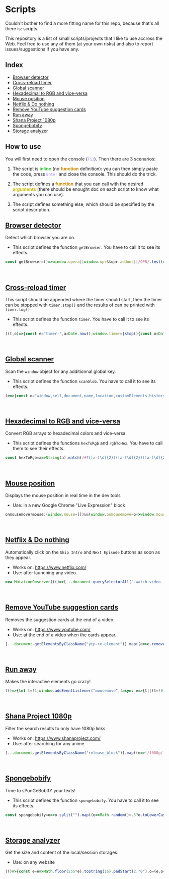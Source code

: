 # Scripts

Couldn't bother to find a more fitting name for this repo, because that's all there is: scripts.

This repository is a list of small scripts/projects that I like to use accross the Web. Feel free to use any of them (at your own risks) and also to report issues/suggestions if you have any.

## Index

- [Browser detector](#browser-detector)
- [Cross-reload timer](#timer)
- [Global scanner](#glob-scanner)
- [Hexadecimal to RGB and vice-versa](#color-operations)
- [Mouse position](#mouse)
- [Netflix & Do nothing](#lazy-netflix)
- [Remove YouTube suggestion cards](#youtube-cards)
- [Run away](#runaway)
- [Shana Project 1080p](#shana)
- [Spongebobify](#spongebobify)
- [Storage analyzer](#storage-analyzer)

## How to use

You will first need to open the console (<code style="color:#a8f">F12</code>). Then there are 3 scenarios:

1. The script is <b style="color:#4c4">inline</b> (no <b style="color:#c80">function</b> definition): you can then simply paste the code, press <code style="color:#a8f">Enter</code> and close the console. This should do the trick.

2. The script defines a <b style="color:#c80">function</b> that you can call with the desired <b style="color:#cb0">arguments</b> (there should be enought doc on each script to know what arguments you can use).

3. The script defines something else, which should be specified by the script description.


## <a name="browser-detector">[Browser detector](https://github.com/Arcasias/scripts/blob/master/src/public/browser_detector.js)</a>

Detect which browser you are on.

- This script defines the function `getBrowser`. You have to call it to see its effects.

```js
const getBrowser=()=>window.opera||window.opr&&opr.addons||/OPR/.test(navigator.userAgent)?"Opera":window.InstallTrigger?"Firefox":window.safari&&/SafariRemoteNotification/.test(safari.pushNotification)?"Safari":window.chrome&&(chrome.webstore||chrome.runtime)?/Edg/.test(navigator.userAgent)?"Edge":"Chrome":void 0;
```


<br>

## <a name="timer">[Cross-reload timer](https://github.com/Arcasias/scripts/blob/master/src/public/timer.js)</a>

This script should be appended where the timer should start, then the timer can be stopped with `timer.stop()` and the results of can be printed with `timer.log()`

- This script defines the function `timer`. You have to call it to see its effects.

```js
((t,o)=>{const e="timer-",a=Date.now();window.timer={stop(){const o=Date.now()-a,l=localStorage.getItem(e+t),n=l?l.split(",").map(Number):[];n.push(o),localStorage.setItem(e+t,n.join(",")),n.length<1e3&&window.top.location.reload()},log(){for(const t in localStorage)if(t.startsWith(e)){const o=localStorage.getItem(t).split(",").map(Number).sort(((t,o)=>t-o)),a=o.length/2;console.log(`Results for "${t.slice(e.length)}" on`,o.length,"attempts:"),console.log({max:Math.max(...o),min:Math.min(...o),mean:Math.round(o.reduce(((t,o)=>t+o),0)/o.length),median:Math.round(o.length%2?o[Math.floor(a)]:(o[a-1]+o[a])/2)})}},clear(){for(const t in localStorage)t.startsWith(e)&&localStorage.removeItem(t)}}})("timer");
```


<br>

## <a name="glob-scanner">[Global scanner](https://github.com/Arcasias/scripts/blob/master/src/public/glob_scanner.js)</a>

Scan the `window` object for any additionnal global key.

- This script defines the function `scanGlob`. You have to call it to see its effects.

```js
(e=>{const o="window,self,document,name,location,customElements,history,locationbar,menubar,personalbar,scrollbars,statusbar,toolbar,status,closed,frames,length,top,opener,parent,frameElement,navigator,origin,external,screen,innerWidth,innerHeight,scrollX,pageXOffset,scrollY,pageYOffset,visualViewport,screenX,screenY,outerWidth,outerHeight,devicePixelRatio,clientInformation,screenLeft,screenTop,defaultStatus,defaultstatus,styleMedia,onsearch,isSecureContext,performance,onappinstalled,onbeforeinstallprompt,crypto,indexedDB,webkitStorageInfo,sessionStorage,localStorage,onabort,onblur,oncancel,oncanplay,oncanplaythrough,onchange,onclick,onclose,oncontextmenu,oncuechange,ondblclick,ondrag,ondragend,ondragenter,ondragleave,ondragover,ondragstart,ondrop,ondurationchange,onemptied,onended,onerror,onfocus,onformdata,oninput,oninvalid,onkeydown,onkeypress,onkeyup,onload,onloadeddata,onloadedmetadata,onloadstart,onmousedown,onmouseenter,onmouseleave,onmousemove,onmouseout,onmouseover,onmouseup,onmousewheel,onpause,onplay,onplaying,onprogress,onratechange,onreset,onresize,onscroll,onseeked,onseeking,onselect,onstalled,onsubmit,onsuspend,ontimeupdate,ontoggle,onvolumechange,onwaiting,onwebkitanimationend,onwebkitanimationiteration,onwebkitanimationstart,onwebkittransitionend,onwheel,onauxclick,ongotpointercapture,onlostpointercapture,onpointerdown,onpointermove,onpointerup,onpointercancel,onpointerover,onpointerout,onpointerenter,onpointerleave,onselectstart,onselectionchange,onanimationend,onanimationiteration,onanimationstart,ontransitionrun,ontransitionstart,ontransitionend,ontransitioncancel,onafterprint,onbeforeprint,onbeforeunload,onhashchange,onlanguagechange,onmessage,onmessageerror,onoffline,ononline,onpagehide,onpageshow,onpopstate,onrejectionhandled,onstorage,onunhandledrejection,onunload,alert,atob,blur,btoa,cancelAnimationFrame,cancelIdleCallback,captureEvents,clearInterval,clearTimeout,close,confirm,createImageBitmap,fetch,find,focus,getComputedStyle,getSelection,matchMedia,moveBy,moveTo,open,postMessage,print,prompt,queueMicrotask,releaseEvents,requestAnimationFrame,requestIdleCallback,resizeBy,resizeTo,scroll,scrollBy,scrollTo,setInterval,setTimeout,stop,webkitCancelAnimationFrame,webkitRequestAnimationFrame,chrome,originAgentCluster,speechSynthesis,onpointerrawupdate,trustedTypes,crossOriginIsolated,openDatabase,webkitRequestFileSystem,webkitResolveLocalFileSystemURL,errorPageController,decodeUTF16Base64ToString,toggleHelpBox,diagnoseErrors,updateForDnsProbe,updateIconClass,search,reloadButtonClick,downloadButtonClick,detailsButtonClick,setAutoFetchState,savePageLaterClick,cancelSavePageClick,toggleErrorInformationPopup,launchOfflineItem,launchDownloadsPage,getIconForSuggestedItem,getSuggestedContentDiv,offlineContentAvailable,toggleOfflineContentListVisibility,onDocumentLoadOrUpdate,onDocumentLoad,onResize,setupMobileNav,Runner,getRandomNum,vibrate,createCanvas,decodeBase64ToArrayBuffer,getTimeStamp,GameOverPanel,checkForCollision,createAdjustedCollisionBox,drawCollisionBoxes,boxCompare,CollisionBox,Obstacle,Trex,DistanceMeter,Cloud,NightMode,HorizonLine,Horizon,loadTimeData,LoadTimeData,jstGetTemplate,JsEvalContext,jstProcess,tp,certificateErrorPageController,res,TEMPORARY,PERSISTENT,addEventListener,dispatchEvent,removeEventListener".split(",");window.scanGlob=(n=[],t=!1)=>{const a=[],r=[...o,...n,"scanGlob"];for(const o in e)r.includes(o)||a.push(o);if(a.length&&(console.warn(`Unregistered global keys (${a.length}): ${a.join(", ")}.`),t))for(const o of a)delete e[o]}})(this);
```


<br>

## <a name="color-operations">[Hexadecimal to RGB and vice-versa](https://github.com/Arcasias/scripts/blob/master/src/public/color_operations.js)</a>

Convert RGB arrays to hexadecimal colors and vice-versa.

- This script defines the functions `hexToRgb` and `rgbToHex`. You have to call them to see their effects.

```js
const hexToRgb=a=>String(a).match(/#?([a-f\d]{2})([a-f\d]{2})([a-f\d]{2})/)?.slice(1,4).map((a=>parseInt(a,16))),rgbToHex=a=>"#"+a.map((a=>Math.floor(a).toString(16).padStart(2,"0"))).join("");
```


<br>

## <a name="mouse">[Mouse position](https://github.com/Arcasias/scripts/blob/master/src/public/mouse.js)</a>

Displays the mouse position in real time in the dev tools

- Use: in a new Google Chrome "Live Expression" block

```js
onmousemove?mouse:(window.mouse=[])&&(window.onmousemove=o=>window.mouse=[o.clientX,o.clientY]);
```


<br>

## <a name="lazy-netflix">[Netflix & Do nothing](https://github.com/Arcasias/scripts/blob/master/src/public/lazy_netflix.js)</a>

Automatically click on the `Skip Intro` and `Next Episode` buttons as soon as they appear.

- Works on: https://www.netflix.com/
- Use: after launching any video.

```js
new MutationObserver((()=>[...document.querySelectorAll(".watch-video--skip-content-button,[data-uia=next-episode-seamless-button]")].map((e=>e.click())))).observe(document.body,{childList:!0,subtree:!0});
```


<br>

## <a name="youtube-cards">[Remove YouTube suggestion cards](https://github.com/Arcasias/scripts/blob/master/src/public/youtube_cards.js)</a>

Removes the suggestion cards at the end of a video.

- Works on: https://www.youtube.com/
- Use: at the end of a video when the cards appear.

```js
[...document.getElementsByClassName("ytp-ce-element")].map((e=>e.remove()));
```


<br>

## <a name="runaway">[Run away](https://github.com/Arcasias/scripts/blob/master/src/public/runaway.js)</a>

Makes the interactive elements go crazy!



```js
(()=>{let t=!1;window.addEventListener("mousemove",(async e=>{t||(t=!0,(({clientX:t,clientY:e})=>{for(const n of document.querySelectorAll('a[href],button,input,select,[tabindex]:not([tabindex="-1"]')){const{x:i,y:o,height:s,width:a}=n.getBoundingClientRect();if(!a||!s)continue;const c=i+a/2-t,d=o+s/2-e;Math.sqrt(c**2+d**2)<Math.max(100,a+20,s+20)&&Object.assign(n.style,{position:"fixed",width:`${a}px`,height:`${s}px`,left:`${i+c}px`,top:`${o+d}px`})}})(e),await new Promise(requestAnimationFrame),t=!1)}),!0)})();
```


<br>

## <a name="shana">[Shana Project 1080p](https://github.com/Arcasias/scripts/blob/master/src/public/shana.js)</a>

Filter the search results to only have 1080p links.

- Works on: https://www.shanaproject.com/
- Use: after searching for any anime

```js
[...document.getElementsByClassName("release_block")].map((e=>!/1080p/.test(e.innerText)&&e.remove())).length;
```


<br>

## <a name="spongebobify">[Spongebobify](https://github.com/Arcasias/scripts/blob/master/src/public/spongebobify.js)</a>

Time to sPonGeBobIfY your texts!

- This script defines the function `spongebobify`. You have to call it to see its effects.

```js
const spongebobify=o=>o.split("").map((o=>Math.random()>.5?o.toLowerCase():o.toUpperCase())).join("");
```


<br>

## <a name="storage-analyzer">[Storage analyzer](https://github.com/Arcasias/scripts/blob/master/src/public/storage_analyzer.js)</a>

Get the size and content of the local/session storages.

- Use: on any website

```js
(()=>{const e=e=>Math.floor(255*e).toString(16).padStart(2,"0"),o=(e,o=!0)=>{let t="",n="";const c=o?"%c":"";return e>1e9?(n=(e/2**30).toFixed(2),t="G"):e>1e6?(n=(e/2**20).toFixed(2),t="M"):e>1e3?(n=(e/1024).toFixed(2),t="K"):n=e,`${c}${n}${c} ${t}B`},t=e=>{const o=document.createElement("iframe");document.head.append(o);const t=Object.getOwnPropertyDescriptor(o.contentWindow,e);return o.remove(),t},n=(o,t)=>{const n=t/2;return`#${[Math.min(o/n,1),1-Math.min(Math.max(o-n,0)/n,1),0].map(e).join("")}`},c=["localStorage","sessionStorage"];for(const e of c){window[e]||Object.defineProperty(window,e,t(e));let c=0,r=0;const i=Object.entries(window[e]),a=i.map((([e,o])=>{const t=(new TextEncoder).encode(e).length,n=(new TextEncoder).encode(o).length;return c+=t,r+=n,[e,t+n]})).sort(((e,o)=>o[1]-e[1])).reduce(((e,t)=>Object.assign(e,{[t[0]]:`${o(t[1],!1)}`})),{}),s=c+r,l="font-family:Arial;color:inherit;",d=`font-family:Arial;color:${n(s,512e4)};`;console.log([`%cwindow.${e}%c :`,`%c- Size: ${o(s)} (keys: ${o(c)} / values: ${o(r)})`,`%c- Keys: %c${i.length}%c`].join("\n"),"font-family:Consolas;color:#d020f0;",l,l,d,l,d,l,d,l,l,d,l,a)}})();
```


